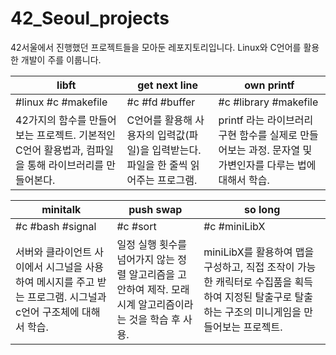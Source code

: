 # 42_Seoul_projects

42서울에서 진행했던 프로젝트들을 모아둔 레포지토리입니다. Linux와 C언어를 활용한 개발이 주를 이룹니다.

| libft          | get next line        | own printf                  |
| ----------------- | ---------------------------- |----------------------- |
| #linux #c #makefile                        | #c #fd #buffer             | #c #library #makefile          |
| 42가지의 함수를 만들어보는 프로젝트. 기본적인 C언어 활용법과, 컴파일을 통해 라이브러리를 만들어본다. | C언어를 활용해 사용자의 입력값(파일)을 입력받는다. 파일을 한 줄씩 읽어주는 프로그램. | printf 라는 라이브러리 구현 함수를 실제로 만들어보는 과정. 문자열 및 가변인자를 다루는 법에 대해서 학습. |

|minitalk|push swap|so long|
|-----------------|---------------------------- |----------------------- |
|#c #bash #signal|#c #sort|#c #miniLibX|
|서버와 클라이언트 사이에서 시그널을 사용하여 메시지를 주고 받는 프로그램. 시그널과 c언어 구조체에 대해서 학습.|일정 실행 횟수를 넘어가지 않는 정렬 알고리즘을 고안하여 제작. 모래시계 알고리즘이라는 것을 학습 후 사용. | miniLibX를 활용하여 맵을 구성하고, 직접 조작이 가능한 캐릭터로 수집품을 획득하여 지정된 탈출구로 탈출하는 구조의 미니게임을 만들어보는 프로젝트. |
